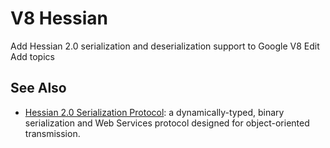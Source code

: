 # V8 Hessian

Add Hessian 2.0 serialization and deserialization support to Google V8 Edit
Add topics

## See Also

* [Hessian 2.0 Serialization Protocol](http://hessian.caucho.com/doc/hessian-serialization.html): a dynamically-typed, binary serialization and Web Services protocol designed for object-oriented transmission.
